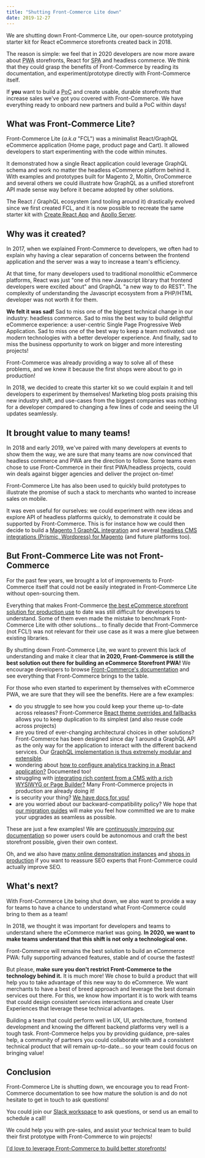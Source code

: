 ```yaml
---
title: "Shutting Front-Commerce Lite down"
date: 2019-12-27
---
```


We are shutting down Front-Commerce Lite, our open-source prototyping starter kit for React eCommerce storefronts created back in 2018.

The reason is simple: we feel that in 2020 developers are now more aware about <abbr title="Progressive Web Application">PWA</abbr> storefronts, React for <abbr title="Single Page Application">SPA</abbr> and headless commerce. We think that they could grasp the benefits of Front-Commerce by reading its documentation, and experiment/prototype directly with Front-Commerce itself.

If **you** want to build a <abbr title="Proof of Concept">PoC</abbr> and create usable, durable storefronts that increase sales we've got you covered with Front-Commerce. We have everything ready to onboard new partners and build a PoC within days!

<!-- more -->

## What was Front-Commerce Lite?

Front-Commerce Lite (_a.k.a_ "FCL") was a minimalist React/GraphQL eCommerce application (Home page, product page and Cart). It allowed developers to start experimenting with the code within minutes.

It demonstrated how a single React application could leverage GraphQL schema and work no matter the headless eCommerce platform behind it. With examples and prototypes built for Magento 2, Moltin, OroCommerce and several others we could illustrate how GraphQL as a unified storefront API made sense way before it became adopted by other solutions.

The React / GraphQL ecosystem (and tooling around it) drastically evolved since we first created FCL, and it is now possible to recreate the same starter kit with [Create React App](https://create-react-app.dev/) and [Apollo Server](https://www.apollographql.com/docs/apollo-server/getting-started/#step-2-install-dependencies).

## Why was it created?

In 2017, when we explained Front-Commerce to developers, we often had to explain why having a clear separation of concerns between the frontend application and the server was a way to increase a team's efficiency.

At that time, for many developers used to traditional monolithic eCommerce platforms, React was just "one of this new Javascript library that frontend developers were excited about" and GraphQL "a new way to do REST". The complexity of understanding the Javascript ecosystem from a PHP/HTML developer was not worth it for them.

**We felt it was sad!**
Sad to miss one of the biggest technical change in our industry: headless commerce. Sad to miss the best way to build delightful eCommerce experience: a user-centric Single Page Progressive Web Application. Sad to miss one of the best way to keep a team motivated: use modern technologies with a better developer experience. And finally, sad to miss the business opportunity to work on bigger and more interesting projects!

Front-Commerce was already providing a way to solve all of these problems, and we knew it because the first shops were about to go in production!

In 2018, we decided to create this starter kit so we could explain it and tell developers to experiment by themselves! Marketing blog posts praising this new industry shift, and use-cases from the biggest companies was nothing for a developer compared to changing a few lines of code and seeing the UI updates seamlessly.

## It brought value to many teams!

In 2018 and early 2019, we've paired with many developers at events to show them the way, we are sure that many teams are now convinced that headless commerce and PWA are the direction to follow.
Some teams even chose to use Front-Commerce in their first PWA/headless projects, could win deals against bigger agencies and deliver the project on-time!

Front-Commerce Lite has also been used to quickly build prototypes to illustrate the promise of such a stack to merchants who wanted to increase sales on mobile.

It was even useful for ourselves: we could experiment with new ideas and explore API of headless platforms quickly, to demonstrate it could be supported by Front-Commerce. This is for instance how we could then decide to build a [Magento 1 GraphQL integration](/changelog/front-commerce-is-compatible-with-magento1/) and several [headless CMS integrations (Prismic, Wordpress) for Magento](/changelog/introducing-cms-demos/) (and future platforms too).

## But Front-Commerce Lite was not Front-Commerce

For the past few years, we brought a lot of improvements to Front-Commerce itself that could not be easily integrated in Front-Commerce Lite without open-sourcing them.

Everything that makes Front-Commerce [the best eCommerce storefront solution for production use](/docs/advanced/production-ready/overview.html) to date was still difficult for developers to understand. Some of them even made the mistake to benchmark Front-Commerce Lite with other solutions… to finally decide that Front-Commerce (not FCL!) was not relevant for their use case as it was a mere glue between existing libraries.

By shutting down Front-Commerce Lite, we want to prevent this lack of understanding and make it clear that **in 2020, Front-Commerce is still the best solution out there for building an eCommerce Storefront PWA!** We encourage developers to browse [Front-Commerce's documentation](/docs) and see everything that Front-Commerce brings to the table.

For those who even started to experiment by themselves with eCommerce PWA, we are sure that they will see the benefits.
Here are a few examples:

- do you struggle to see how you could keep your theme up-to-date across releases? Front-Commerce [React theme overrides and fallbacks](/docs/essentials/extend-the-theme.html) allows you to keep duplication to its simplest (and also reuse code across projects)
- are you tired of ever-changing architectural choices in other solutions? Front-Commerce has been designed since day 1 around a GraphQL API as the only way for the application to interact with the different backend services. Our [GraphQL implementation is thus extremely modular and extensible](/docs/essentials/extend-the-graphql-schema.html).
- wondering about [how to configure analytics tracking in a React application?](/docs/advanced/theme/analytics.html) Documented too!
- struggling with [integrating rich content from a CMS with a rich WYSIWYG or Page Builder?](/docs/advanced/theme/wysiwyg.html) Many Front-Commerce projects in production are already doing it!
- is security your thing? [We have docs for you!](/docs/advanced/graphql/rate-limiting.html)
- are you worried about our backward-compatibility policy? We hope that [our migration guides](/docs/appendices/migration-guides.html) will make you feel how committed we are to make your upgrades as seamless as possible.

These are just a few examples! We are [continuously improving our documentation](https://github.com/front-commerce/developers.front-commerce.com/issues?q=is%3Aissue+is%3Aopen+sort%3Aupdated-desc) so power users could be autonomous and craft the best storefront possible, given their own context.

Oh, and we also have [many online demonstration instances](https://demo.front-commerce.com/) and [shops in production](https://www.front-commerce.com/en/showcase/) if you want to reassure SEO experts that Front-Commerce could actually improve SEO.

## What's next?

With Front-Commerce Lite being shut down, we also want to provide a way for teams to have a chance to understand what Front-Commerce could bring to them as a team!

In 2018, we thought it was important for developers and teams to understand where the eCommerce market was going. **In 2020, we want to make teams understand that this shift is not only a technological one.**

Front-Commerce will remains the best solution to build an eCommerce PWA: fully supporting advanced features, stable and of course the fastest!

But please, **make sure you don't restrict Front-Commerce to the technology behind it.** It is much more! We chose to build a product that will help you to take advantage of this new way to do eCommerce.
We want merchants to have a best of breed approach and leverage the best domain services out there. For this, we know how important it is to work with teams that could design consistent services interactions and create User Experiences that leverage these technical advantages.

Building a team that could perform well in UX, UI, architecture, frontend development and knowing the different backend platforms very well is a tough task. Front-Commerce helps you by providing guidance, pre-sales help, a community of partners you could collaborate with and a consistent technical product that will remain up-to-date… so your team could focus on bringing value!

## Conclusion

Front-Commerce Lite is shutting down, we encourage you to read Front-Commerce documentation to see how mature the solution is and do not hesitate to get in touch to ask questions!

You could join our [Slack workspace](https://join.slack.com/t/front-commerce/shared_invite/enQtMzI2OTEyMDYzOTkxLWEzODg2NjM5MmVhNGUwODE0OTI4MWMwYTcxZWZkNzE1YjU4MzRlZmQ0YWY5NDNkZWM0ZGMzMGQ4NDc4OTgxMTU) to ask questions, or send us an email to schedule a call!

We could help you with pre-sales, and assist your technical team to build their first prototype with Front-Commerce to win projects!

<div class="center">
  <a class="link primary button" href="mailto:contact@front-commerce.com?subject=I’d like to know more about how Front-Commerce could help our team!">I'd love to leverage Front-Commerce to build better storefronts!</a>
</div>
